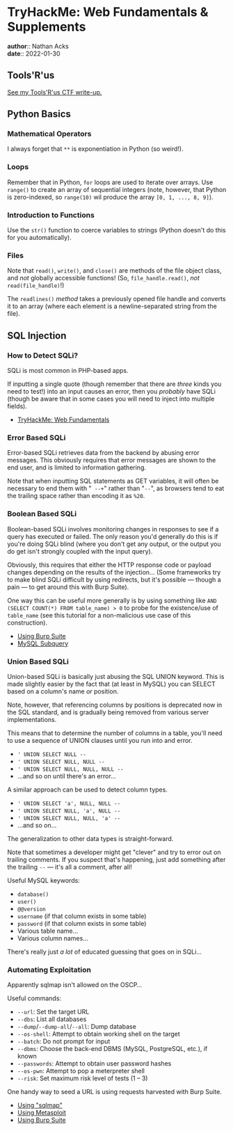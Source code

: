 # TryHackMe: Web Fundamentals & Supplements

**author**:: Nathan Acks  
**date**:: 2022-01-30

## Tools'R'us

[See my Tools'R'us CTF write-up.](../notes/tryhackme-tools-r-us.md)

## Python Basics

### Mathematical Operators

I always forget that `**` is exponentiation in Python (so weird!).

### Loops

Remember that in Python, `for` loops are used to iterate over arrays. Use `range()` to create an array of sequential integers (note, however, that Python is zero-indexed, so `range(10)` wil produce the array `[0, 1, ..., 8, 9]`).

### Introduction to Functions

Use the `str()` function to coerce variables to strings (Python doesn't do this for you automatically).

### Files

Note that `read()`, `write()`, and `close()` are methods of the file object class, and *not* globally accessible functions! (So, `file_handle.read()`, *not* `read(file_handle)`!)

The `readlines()` *method* takes a previously opened file handle and converts it to an array (where each element is a newline-separated string from the file).

## SQL Injection

### How to Detect SQLi?

SQLi is most common in PHP-based apps.

If inputting a single quote (though remember that there are *three* kinds you need to test!) into an input causes an error, then you *probably* have SQLi (though be aware that in some cases you will need to inject into multiple fields).

* [TryHackMe: Web Fundamentals](../notes/tryhackme-web-fundamentals.md)

### Error Based SQLi

Error-based SQLi retrieves data from the backend by abusing error messages. This obviously requires that error messages are shown to the end user, and is limited to information gathering.

Note that when inputting SQL statements as GET variables, it will often be necessary to end them with "` --+`" rather than "` -- `", as browsers tend to eat the trailing space rather than encoding it as `%20`.

### Boolean Based SQLi

Boolean-based SQLi involves monitoring changes in responses to see if a query has executed or failed. The only reason you'd generally do this is if you're doing SQLi blind (where you don't get any output, or the output you do get isn't strongly coupled with the input query).

Obviously, this requires that either the HTTP response code or payload changes depending on the results of the injection… (Some frameworks try to make blind SQLi difficult by using redirects, but it's possible — though a pain — to get around this with Burp Suite).

One way this can be useful more generally is by using something like `AND (SELECT COUNT(*) FROM table_name) > 0` to probe for the existence/use of `table_name` (see this tutorial for a non-malicious use case of this construction).

* [Using Burp Suite](../notes/burp-suite.md)
* [MySQL Subquery](https://www.mysqltutorial.org/mysql-subquery/)

### Union Based SQLi

Union-based SQLi is basically just abusing the SQL UNION keyword. This is made slightly easier by the fact that (at least in MySQL) you can SELECT based on a column's name *or* position.

Note, however, that referencing columns by positions is deprecated now in the SQL standard, and is gradually being removed from various server implementations.

This means that to determine the number of columns in a table, you'll need to use a sequence of UNION clauses until you run into and error.

* `' UNION SELECT NULL -- `
* `' UNION SELECT NULL, NULL -- `
* `' UNION SELECT NULL, NULL, NULL -- `
* …and so on until there's an error…

A similar approach can be used to detect column types.

* `' UNION SELECT 'a', NULL, NULL -- `
* `' UNION SELECT NULL, 'a', NULL -- `
* `' UNION SELECT NULL, NULL, 'a' -- `
* …and so on…

The generalization to other data types is straight-forward.

Note that sometimes a developer might get "clever" and try to error out on trailing comments. If you suspect that's happening, just add something after the trailing ` -- ` — it's all a comment, after all!

Useful MySQL keywords:

* `database()`
* `user()`
* `@@version`
* `username` (if that column exists in some table)
* `password` (if that column exists in some table)
* Various table name…
* Various column names…

There's really just *a lot* of educated guessing that goes on in SQLi…

### Automating Exploitation

Apparently sqlmap isn't allowed on the OSCP…

Useful commands:

* `--url`: Set the target URL
* `--dbs`: List all databases
* `--dump`/`--dump-all`/`--all`: Dump database
* `--os-shell`: Attempt to obtain working shell on the target
* `--batch`: Do not prompt for input
* `--dbms`: Choose the back-end DBMS (MySQL, PostgreSQL, etc.), if known
* `--passwords`: Attempt to obtain user password hashes
* `--os-pwn`: Attempt to pop a meterpreter shell
* `--risk`: Set maximum risk level of tests (1 – 3)

One handy way to seed a URL is using requests harvested with Burp Suite.

* [Using "sqlmap"](../notes/sqlmap.md)
* [Using Metasploit](../notes/metasploit.md)
* [Using Burp Suite](../notes/burp-suite.md)
